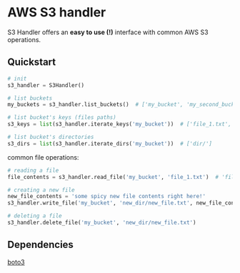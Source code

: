 # AWS S3 handler

S3 Handler offers an __easy to use (!)__ interface with common AWS S3 operations.

## Quickstart

```python
# init
s3_handler = S3Handler()

# list buckets
my_buckets = s3_handler.list_buckets()  # ['my_bucket', 'my_second_bucket']

# list bucket's keys (files paths)
s3_keys = list(s3_handler.iterate_keys('my_bucket'))  # ['file_1.txt', 'dir/file_2.txt']

# list bucket's directories
s3_dirs = list(s3_handler.iterate_dirs('my_bucket'))  # ['dir/']
```

common file operations:

```python
# reading a file
file_contents = s3_handler.read_file('my_bucket', 'file_1.txt')  # 'file_1.txt contents'

# creating a new file
new_file_contents = 'some spicy new file contents right here!'
s3_handler.write_file('my_bucket', 'new_dir/new_file.txt', new_file_contents)

# deleting a file
s3_handler.delete_file('my_bucket', 'new_dir/new_file.txt')
```

## Dependencies
[boto3](https://github.com/boto/boto3)